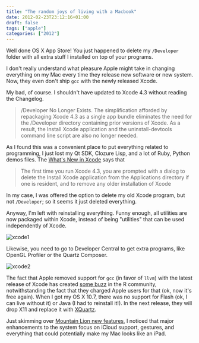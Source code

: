 ```yaml
---
title: "The random joys of living with a Macbook"
date: 2012-02-23T23:12:16+01:00
draft: false
tags: ["apple"]
categories: ["2012"]
---
```


Well done OS X App Store! You just happened to delete my `/Developer` folder with all extra stuff I installed on top of your programs.

I don't really understand what pleasure Apple might take in changing everything on my Mac every time they release new software or new system. Now, they even don't ship `gcc` with the newly released Xcode. 

My bad, of course. I shouldn't have updated to Xcode 4.3 without reading the Changelog.

> /Developer No Longer Exists. The simplification afforded by repackaging Xcode 4.3 as a single app bundle eliminates the need for the /Developer directory containing prior versions of Xcode. As a result, the Install Xcode application and the uninstall-devtools command line script are also no longer needed.

As I found this was a convenient place to put everything related to programming, I just lost my Qt SDK, Clozure Lisp, and a lot of Ruby, Python demos files. The [What's New in Xcode](https://developer.apple.com/library/ios/#documentation/DeveloperTools/Conceptual/WhatsNewXcode/Articles/xcode_4_3.html) says that

> The first time you run Xcode 4.3, you are prompted with a dialog to delete the Install Xcode application from the Applications directory if one is resident, and to remove any older installation of Xcode

In my case, I was offered the option to delete my old Xcode program, but not `/Developer`; so it seems it just deleted everything.

Anyway, I'm left with reinstalling everything. Funny enough, all utilities are now packaged within Xcode, instead of being "utilities" that can be used independently of Xcode.

![xcode1](/img/20120223155521.png)

Likewise, you need to go to Developer Central to get extra programs, like OpenGL Profiler or the Quartz Composer.

![xcode2](/img/20120223155511.png)

The fact that Apple removed support for `gcc` (in favor of `llvm`) with the latest release of Xcode has created [some buzz](https://stat.ethz.ch/pipermail/r-sig-mac/2011-March/008100.html) in the R community, notwithstanding the fact that they charged Apple users for that (ok, now it's free again). When I got my OS X 10.7, there was no support for Flash (ok, I can live without it) or Java (I had to reinstall it!). In the next release, they will drop X11 and replace it with [XQuartz](http://xquartz.macosforge.org/trac/wiki).

Just skimming over [Mountain Lion new features](http://www.macworld.com/article/165496/2012/02/ten_exciting_system_changes_in_mountain_lion.html), I noticed that major enhancements to the system focus on iCloud support, gestures, and everything that could potentially make my Mac looks like an iPad.
